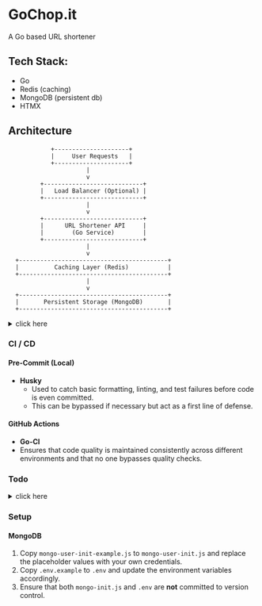 # GoChop.it

A Go based URL shortener

## Tech Stack:

-   Go
-   Redis (caching)
-   MongoDB (persistent db)
-   HTMX

## Architecture

```
            +---------------------+
            |     User Requests   |
            +---------------------+
                      |
                      v
         +----------------------------+
         |   Load Balancer (Optional) |
         +----------------------------+
                      |
                      v
         +----------------------------+
         |      URL Shortener API     |
         |        (Go Service)        |
         +----------------------------+
                      |
                      v
  +------------------------------------------+
  |          Caching Layer (Redis)           |
  +------------------------------------------+
                      |
                      v
  +------------------------------------------+
  |       Persistent Storage (MongoDB)       |
  +------------------------------------------+
```

<details>
<summary>click here</summary>

## MVP Architecture

```
            +---------------------+
            |     User Requests   |
            +---------------------+
                      |
                      v
         +----------------------------+
         |      URL Shortener API     |
         |        (Go Service)        |
         +----------------------------+
                      |
                      v
  +------------------------------------------+
  |            Redis as a DB                 |
  +------------------------------------------+
```

</details>

### CI / CD

#### Pre-Commit (Local)

-   **Husky**
    -   Used to catch basic formatting, linting, and test failures before code is even committed.
    -   This can be bypassed if necessary but act as a first line of defense.

#### GitHub Actions

-   **Go-CI**
-   Ensures that code quality is maintained consistently across different environments and that no one bypasses quality checks.

### Todo

<details>
<summary>click here</summary>

-   [x] pre commit hooks
-   [x] testing
-   [x] rate limiter
-   [x] persistent storage
-   [x] caching layer
-   [ ] better shortener algo
-   [ ] deployment and CD workflow

</details>

### Setup

#### MongoDB

1. Copy `mongo-user-init-example.js` to `mongo-user-init.js` and replace the placeholder values with your own credentials.
2. Copy `.env.example` to `.env` and update the environment variables accordingly.
3. Ensure that both `mongo-init.js` and `.env` are **not** committed to version control.
